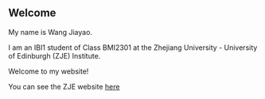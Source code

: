## Welcome 

My name is Wang Jiayao. 

I am an IBI1 student of Class BMI2301 at the Zhejiang University - University of Edinburgh (ZJE) Institute.

Welcome to my website!

You can see the ZJE website [here](https://zje.zju.edu.cn/zje/main.htm) 
